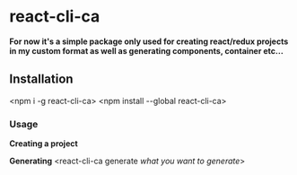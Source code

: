 # react-cli-ca

**For now it's a simple package only used for creating react/redux projects in my custom format as well as generating components, container etc...**

## Installation

<npm i -g react-cli-ca>
<npm install --global react-cli-ca>

### Usage

**Creating a project**
<react-cli-ca create PROJECT-NAME>

**Generating**
<react-cli-ca generate *what you want to generate*>
